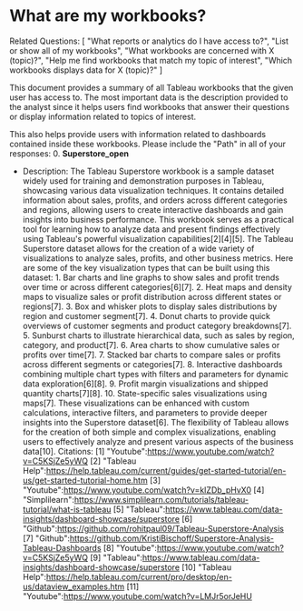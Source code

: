 # What are my workbooks?
Related Questions: [
"What reports or analytics do I have access to?",
"List or show all of my workbooks",
"What workbooks are concerned with X (topic)?",
"Help me find workbooks that match my topic of interest",
"Which workbooks displays data for X (topic)?"
]

This document provides a summary of all Tableau workbooks that the given user has access to. The most important
data is the description provided to the analyst since it helps users find workbooks that answer their questions
or display information related to topics of interest.

This also helps provide users with information related to dashboards contained inside these workbooks.
Please include the "Path" in all of your responses:
0. **Superstore_open**
  - Description: The Tableau Superstore workbook is a sample dataset widely used for training and demonstration purposes in Tableau, showcasing various data visualization techniques. It contains detailed information about sales, profits, and orders across different categories and regions, allowing users to create interactive dashboards and gain insights into business performance. This workbook serves as a practical tool for learning how to analyze data and present findings effectively using Tableau's powerful visualization capabilities[2][4][5].  The Tableau Superstore dataset allows for the creation of a wide variety of visualizations to analyze sales, profits, and other business metrics. Here are some of the key visualization types that can be built using this dataset:  1. Bar charts and line graphs to show sales and profit trends over time or across different categories[6][7].  2. Heat maps and density maps to visualize sales or profit distribution across different states or regions[7].  3. Box and whisker plots to display sales distributions by region and customer segment[7].  4. Donut charts to provide quick overviews of customer segments and product category breakdowns[7].  5. Sunburst charts to illustrate hierarchical data, such as sales by region, category, and product[7].  6. Area charts to show cumulative sales or profits over time[7].  7. Stacked bar charts to compare sales or profits across different segments or categories[7].  8. Interactive dashboards combining multiple chart types with filters and parameters for dynamic data exploration[6][8].  9. Profit margin visualizations and shipped quantity charts[7][8].  10. State-specific sales visualizations using maps[7].  These visualizations can be enhanced with custom calculations, interactive filters, and parameters to provide deeper insights into the Superstore dataset[6]. The flexibility of Tableau allows for the creation of both simple and complex visualizations, enabling users to effectively analyze and present various aspects of the business data[10].  Citations: [1] "Youtube":https://www.youtube.com/watch?v=C5KSjZe5yWQ [2] "Tableau Help":https://help.tableau.com/current/guides/get-started-tutorial/en-us/get-started-tutorial-home.htm [3] "Youtube":https://www.youtube.com/watch?v=kIZDb_pHvX0 [4] "Simplilearn":https://www.simplilearn.com/tutorials/tableau-tutorial/what-is-tableau [5] "Tableau":https://www.tableau.com/data-insights/dashboard-showcase/superstore [6] "Github":https://github.com/rohitpaul09/Tableau-Superstore-Analysis [7] "Github":https://github.com/KristiBischoff/Superstore-Analysis-Tableau-Dashboards [8] "Youtube":https://www.youtube.com/watch?v=C5KSjZe5yWQ [9] "Tableau":https://www.tableau.com/data-insights/dashboard-showcase/superstore [10] "Tableau Help":https://help.tableau.com/current/pro/desktop/en-us/dataview_examples.htm [11] "Youtube":https://www.youtube.com/watch?v=LMJr5orJeHU
